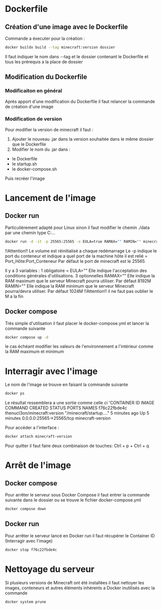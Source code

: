 # Dockerfile
## Création d'une image avec le Dockerfile
Commande a éxecuter pour la création :
```bash
docker buildx build --tag minecraft:version dossier
```
Il faut indiquer le nom dans --tag et le dossier contenant le Dockerfile et tous les prérequis a la place de dossier

## Modification du Dockerfile
### Modificaiton en général
Après apport d'une modification du Dockerfile il faut relancer la commande de création d'une image

### Modification de version 
Pour modifier la version de minecraft il faut :

1. Ajouter le nouveau .jar dans la version souhaitée dans le même dossier que le Dockerfile
2. Modifier le nom du .jar dans :
- le Dockerfile
- le startup.sh
- le docker-compose.sh

Puis recréer l'image

# Lancement de l'image
## Docker run
Particulièrement adapté pour Linux sinon il faut modifier le chemin ./data par une chemin type C:\...

```bash
docker run -d -it -p 25565:25565 -e EULA=true RAMAX="" RAMIN="" minecraft:version -v data:/minecraft/data
```

!!Attention!! Le volume est réinitialisé a chaque redémarrage
Le -p indique le port du conteneur et indique a quel port de la machine hôte il est relié = Port_Hôte:Port_Conteneur
Par défaut le port de minecraft est le 25565

Il y a 3 variables :
1 obligatoire = EULA=""     Elle indique l'acceptation des conditions générales d'utilisations.
3 optionnelles  RAMAX=""    Elle indique la RAM maximum que le serveur Minecraft pourra utiliser.       Par défaut 8192M
                RAMIN=""    Elle indique la RAM minimum que le serveur Minecraft pourra/devra utiliser. Par défaut 1024M
!!Attention!! il ne faut pas oublier le M a la fin

## Docker compose

Très simple d'utilisation 
il faut placer le docker-compose.yml et lancer la commande suivante

```bash
docker compose up -d
```

le cas échéant modifier les valeurs de l'environnement a l'intérieur comme la RAM maximum et minimum

# Interragir avec l'image 
Le nom de l'image se trouve en faisant la commande suivante

```bash
docker ps
```

Le résultat ressemblera a une sortie comme celle ci
'CONTAINER ID   IMAGE                         COMMAND                  CREATED         STATUS         PORTS                      NAMES
f76c22fbde4c   thenucl3on/minecraft:version   "/minecraft/startup.…"   5 minutes ago   Up 5 minutes   0.0.0.0:25565->25565/tcp   minecraft-version

Pour accéder a l'interface :

```bash
docker attach minecraft-version
```

Pour quitter il faut faire deux combinaison de touches:
Ctrl + p  +  Ctrl + q

# Arrêt de l'image
## Docker compose

Pour arrêter le serveur sous Docker Compose il faut entrer la commande suivante dans le dossier ou se trouve le fichier docker-compose.yml

```bash
docker compose down
```

## Docker run

Pour arrêter le serveur lancé en Docker run il faut récupérer le Container ID (Interragir avec l'image)

```bash
docker stop f76c22fbde4c
```

# Nettoyage du serveur

Si plusieurs versions de Minecraft ont été installées il faut nettoyer les images, conteneurs et autres éléments inhérents a Docker inutilisés avec la commande 

```bash
docker system prune
```
